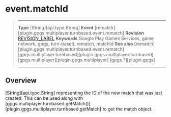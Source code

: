 # event.matchId

> --------------------- ------------------------------------------------------------------------------------------
> __Type__              [String][api.type.String]
> __Event__             [rematch][plugin.gpgs.multiplayer.turnbased.event.rematch]
> __Revision__          [REVISION_LABEL](REVISION_URL)
> __Keywords__          Google Play Games Services, game network, gpgs, turn-based, rematch, matchId
> __See also__          [rematch][plugin.gpgs.multiplayer.turnbased.event.rematch]
>						[gpgs.multiplayer.turnbased][plugin.gpgs.multiplayer.turnbased]
>						[gpgs.multiplayer][plugin.gpgs.multiplayer]
>                       [gpgs.*][plugin.gpgs]
> --------------------- ------------------------------------------------------------------------------------------

## Overview

[String][api.type.String] representing the ID of the new match that was just created. This can be used along with [gpgs.multiplayer.turnbased.getMatch()][plugin.gpgs.multiplayer.turnbased.getMatch] to get the match object.